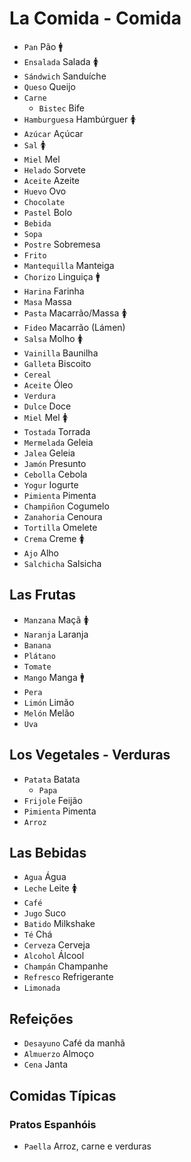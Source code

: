 # La Comida - Comida

-   `Pan` Pão 🚹
-   `Ensalada` Salada 🚺
-   `Sándwich` Sanduíche
-   `Queso` Queijo
-   `Carne`
    -   `Bistec` Bife
-   `Hamburguesa` Hambúrguer 🚺
-   `Azúcar` Açúcar
-   `Sal` 🚺
-   `Miel` Mel
-   `Helado` Sorvete
-   `Aceite` Azeite
-   `Huevo` Ovo
-   `Chocolate`
-   `Pastel` Bolo
-   `Bebida`
-   `Sopa`
-   `Postre` Sobremesa
-   `Frito`
-   `Mantequilla` Manteiga
-   `Chorizo` Linguiça 🚹
-   `Harina` Farinha
-   `Masa` Massa
-   `Pasta` Macarrão/Massa 🚺
-   `Fideo` Macarrão (Lámen)
-   `Salsa` Molho 🚺
-   `Vainilla` Baunilha
-   `Galleta` Biscoito
-   `Cereal`
-   `Aceite` Óleo
-   `Verdura`
-   `Dulce` Doce
-   `Miel` Mel 🚺
-   `Tostada` Torrada
-   `Mermelada` Geleia
-   `Jalea` Geleia
-   `Jamón` Presunto
-   `Cebolla` Cebola
-   `Yogur` Iogurte
-   `Pimienta` Pimenta
-   `Champiñon` Cogumelo
-   `Zanahoria` Cenoura
-   `Tortilla` Omelete
-   `Crema` Creme 🚺
-   `Ajo` Alho
-   `Salchicha` Salsicha

## Las Frutas

-   `Manzana` Maçã 🚺
-   `Naranja` Laranja
-   `Banana`
-   `Plátano`
-   `Tomate`
-   `Mango` Manga 🚹
-   `Pera`
-   `Limón` Limão
-   `Melón` Melão
-   `Uva`

## Los Vegetales - Verduras

-   `Patata` Batata
    -   `Papa`
-   `Frijole` Feijão
-   `Pimienta` Pimenta
-   `Arroz`

## Las Bebidas

-   `Agua` Água
-   `Leche` Leite 🚺
-   `Café`
-   `Jugo` Suco
-   `Batido` Milkshake
-   `Té` Chá
-   `Cerveza` Cerveja
-   `Alcohol` Álcool
-   `Champán` Champanhe
-   `Refresco` Refrigerante
-   `Limonada`

## Refeições

-   `Desayuno` Café da manhã
-   `Almuerzo` Almoço
-   `Cena` Janta

## Comidas Típicas

### Pratos Espanhóis

-   `Paella` Arroz, carne e verduras

